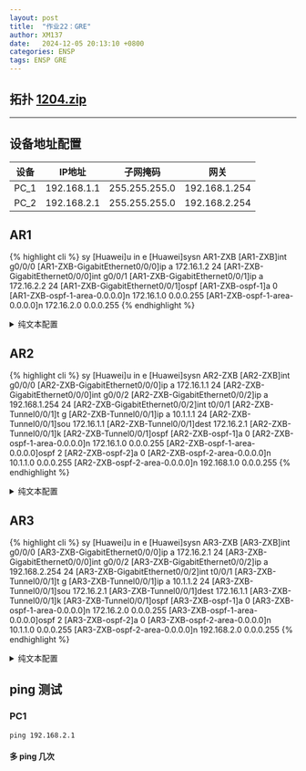 ```yaml
---
layout: post
title:  "作业22：GRE"
author: XM137
date:   2024-12-05 20:13:10 +0800
categories: ENSP
tags: ENSP GRE
---
```


## 拓扑 **[1204.zip](/assets/ENSP/20241205/1204.zip)**


---
## 设备地址配置

|    设备     |        IP地址       |     子网掩码      |       网关        |
|   :----:    |        :----:      |      :----:       |      :----:      |
|    PC_1     |      192.168.1.1   |  255.255.255.0    |   192.168.1.254  |
|    PC_2     |      192.168.2.1   |  255.255.255.0    |   192.168.2.254  |


## AR1
{% highlight cli %}
<Huawei>sy
[Huawei]u in e
[Huawei]sysn AR1-ZXB
[AR1-ZXB]int g0/0/0
[AR1-ZXB-GigabitEthernet0/0/0]ip a 172.16.1.2 24
[AR1-ZXB-GigabitEthernet0/0/0]int g0/0/1
[AR1-ZXB-GigabitEthernet0/0/1]ip a 172.16.2.2 24
[AR1-ZXB-GigabitEthernet0/0/1]ospf
[AR1-ZXB-ospf-1]a 0
[AR1-ZXB-ospf-1-area-0.0.0.0]n 172.16.1.0 0.0.0.255
[AR1-ZXB-ospf-1-area-0.0.0.0]n 172.16.2.0 0.0.0.255
{% endhighlight %}
<details>
<summary>纯文本配置</summary>
{% highlight cli %}
sy
u in e
sysn AR1-ZXB
int g0/0/0
ip a 172.16.1.2 24
int g0/0/1
ip a 172.16.2.2 24
ospf
a 0
n 172.16.1.0 0.0.0.255
n 172.16.2.0 0.0.0.255
{% endhighlight %}
</details>


## AR2
{% highlight cli %}
<Huawei>sy
[Huawei]u in e
[Huawei]sysn AR2-ZXB
[AR2-ZXB]int g0/0/0
[AR2-ZXB-GigabitEthernet0/0/0]ip a 172.16.1.1 24
[AR2-ZXB-GigabitEthernet0/0/0]int g0/0/2
[AR2-ZXB-GigabitEthernet0/0/2]ip a 192.168.1.254 24
[AR2-ZXB-GigabitEthernet0/0/2]int t0/0/1
[AR2-ZXB-Tunnel0/0/1]t g
[AR2-ZXB-Tunnel0/0/1]ip a 10.1.1.1 24
[AR2-ZXB-Tunnel0/0/1]sou 172.16.1.1
[AR2-ZXB-Tunnel0/0/1]dest 172.16.2.1
[AR2-ZXB-Tunnel0/0/1]k
[AR2-ZXB-Tunnel0/0/1]ospf 
[AR2-ZXB-ospf-1]a 0
[AR2-ZXB-ospf-1-area-0.0.0.0]n 172.16.1.0 0.0.0.255
[AR2-ZXB-ospf-1-area-0.0.0.0]ospf 2
[AR2-ZXB-ospf-2]a 0
[AR2-ZXB-ospf-2-area-0.0.0.0]n 10.1.1.0 0.0.0.255
[AR2-ZXB-ospf-2-area-0.0.0.0]n 192.168.1.0 0.0.0.255
{% endhighlight %}
<details>
<summary>纯文本配置</summary>
{% highlight cli %}
sy
u in e
sysn AR2-ZXB
int g0/0/0
ip a 172.16.1.1 24
int g0/0/2
ip a 192.168.1.254 24
int t0/0/1
t g
ip a 10.1.1.1 24
sou 172.16.1.1
dest 172.16.2.1
k
ospf 
a 0
n 172.16.1.0 0.0.0.255
ospf 2
a 0
n 10.1.1.0 0.0.0.255
n 192.168.1.0 0.0.0.255
{% endhighlight %}
</details>


## AR3
{% highlight cli %}
<Huawei>sy
[Huawei]u in e
[Huawei]sysn AR3-ZXB
[AR3-ZXB]int g0/0/0
[AR3-ZXB-GigabitEthernet0/0/0]ip a 172.16.2.1 24
[AR3-ZXB-GigabitEthernet0/0/0]int g0/0/2
[AR3-ZXB-GigabitEthernet0/0/2]ip a 192.168.2.254 24
[AR3-ZXB-GigabitEthernet0/0/2]int t0/0/1
[AR3-ZXB-Tunnel0/0/1]t g
[AR3-ZXB-Tunnel0/0/1]ip a 10.1.1.2 24
[AR3-ZXB-Tunnel0/0/1]sou 172.16.2.1
[AR3-ZXB-Tunnel0/0/1]dest 172.16.1.1
[AR3-ZXB-Tunnel0/0/1]k
[AR3-ZXB-Tunnel0/0/1]ospf
[AR3-ZXB-ospf-1]a 0
[AR3-ZXB-ospf-1-area-0.0.0.0]n 172.16.2.0 0.0.0.255
[AR3-ZXB-ospf-1-area-0.0.0.0]ospf 2
[AR3-ZXB-ospf-2]a 0
[AR3-ZXB-ospf-2-area-0.0.0.0]n 10.1.1.0 0.0.0.255
[AR3-ZXB-ospf-2-area-0.0.0.0]n 192.168.2.0 0.0.0.255
{% endhighlight %}
<details>
<summary>纯文本配置</summary>
{% highlight cli %}
sy
u in e
sysn AR3-ZXB
int g0/0/0
ip a 172.16.2.1 24
int g0/0/2
ip a 192.168.2.254 24
int t0/0/1
t g
ip a 10.1.1.2 24
sou 172.16.2.1
dest 172.16.1.1
k
ospf
a 0
n 172.16.2.0 0.0.0.255
ospf 2
a 0
n 10.1.1.0 0.0.0.255
n 192.168.2.0 0.0.0.255
{% endhighlight %}
</details>

## ping 测试 
### PC1
```CLI
ping 192.168.2.1
```

#### 多 ping 几次